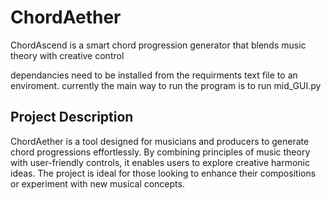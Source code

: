 # ChordAether
ChordAscend is a smart chord progression generator that blends music theory with creative control

dependancies need to be installed from the requirments text file to an enviroment. currently the main way to run the program is to run mid_GUI.py

## Project Description

ChordAether is a tool designed for musicians and producers to generate chord progressions effortlessly. By combining principles of music theory with user-friendly controls, it enables users to explore creative harmonic ideas. The project is ideal for those looking to enhance their compositions or experiment with new musical concepts.